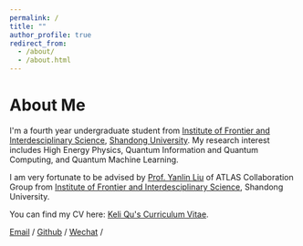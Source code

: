 ```yaml
---
permalink: /
title: ""
author_profile: true
redirect_from: 
  - /about/
  - /about.html
---
```



# About Me


I'm a fourth year undergraduate student from [Institute of Frontier and Interdesciplinary Science](https://frontier-en.qd.sdu.edu.cn/index.htm), [Shandong University](http://www.en.qd.sdu.edu.cn/). My research interest includes High Energy Physics, Quantum Information and Quantum Computing, and Quantum Machine Learning.

I am very fortunate to be advised by [Prof. Yanlin Liu](https://faculty.sdu.edu.cn/liuyanlin1/zh_CN/index.htm) of ATLAS Collaboration Group from [Institute of Frontier and Interdesciplinary Science](https://frontier-en.qd.sdu.edu.cn/index.htm), Shandong University. 

You can find my CV here: [Keli Qu's Curriculum Vitae](../assets/CV_keliqu.pdf).

[Email](mailto:keliqu@mail.sdu.edu.cb) / [Github](https://github.com/David71764) / [Wechat](../images/wechat.jpg) / 
